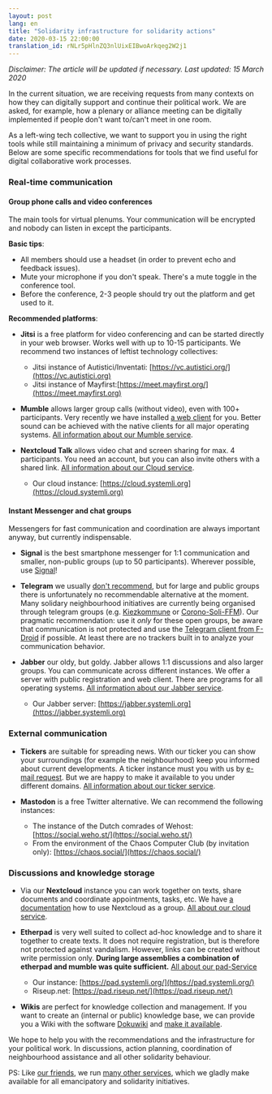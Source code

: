 ```yaml
---
layout: post
lang: en
title: "Solidarity infrastructure for solidarity actions"
date: 2020-03-15 22:00:00
translation_id: rNLr5pHlnZQ3nlUixEIBwoArkqeg2W2j1
---
```


*Disclaimer: The article will be updated if necessary. Last updated: 15 March 2020*

In the current situation, we are receiving requests from many contexts on how they can digitally support and continue their political work.  We are asked, for example, how a plenary or alliance meeting can be digitally implemented if people don't want to/can't meet in one room.

As a left-wing tech collective, we want to support you in using the right tools while still maintaining a minimum of privacy and security standards. Below are some specific recommendations for tools that we find useful for digital collaborative work processes.

<!--more-->

### Real-time communication

#### Group phone calls and video conferences

The main tools for virtual plenums. Your communication will be encrypted and nobody can listen in except the participants.

**Basic tips**:

* All members should use a headset (in order to prevent echo and feedback issues).
* Mute your microphone if you don't speak. There's a mute toggle in the conference tool.
* Before the conference, 2-3 people should try out the platform and get used to it.

**Recommended platforms**:

* **Jitsi** is a free platform for video conferencing and can be started directly in your web browser. Works well with up to 10-15 participants. We recommend two instances of leftist technology collectives:
  * Jitsi instance of Autistici/Inventati: [https://vc.autistici.org/](https://vc.autistici.org)
  * Jitsi instance of Mayfirst:[https://meet.mayfirst.org/](https://meet.mayfirst.org)


* **Mumble** allows larger group calls (without video), even with 100+ participants. Very recently we have installed [a web client](https://talk.systemli.org) for you. Better sound can be achieved with the native clients for all major operating systems. [All information about our Mumble service](https://www.systemli.org/en/service/mumble.html).

* **Nextcloud Talk** allows video chat and screen sharing for max. 4 participants. You need an account, but you can also invite others with a shared link. [All information about our Cloud service](https://www.systemli.org/en/service/cloud.html).
  * Our cloud instance: [https://cloud.systemli.org](https://cloud.systemli.org)


#### Instant Messenger and chat groups

Messengers for fast communication and coordination are always important anyway, but currently indispensable.

* **Signal** is the best smartphone messenger for 1:1 communication and smaller, non-public groups (up to 50 participants). Wherever possible, use [Signal](https://signal.org/)!

* **Telegram** we usually [don't recommend](https://www.kuketz-blog.de/telegram-sicherheit-gibt-es-nur-auf-anfrage-messenger-teil3/), but for large and public groups there is unfortunately no recommendable alternative at the moment. Many solidary neighbourhood initiatives are currently being organised through telegram groups (e.g. [Kiezkommune](https://kiezkommune.noblogs.org/) or [Corono-Soli-FFM](https://www.corona-soli-ffm.org/)). Our pragmatic recommendation: use it *only* for these open groups, be aware that communication is not protected and use the [Telegram client from F-Droid](https://f-droid.org/en/packages/org.telegram.messenger/) if possible. At least there are no trackers built in to analyze your communication behavior.

* **Jabber** our oldy, but goldy. Jabber allows 1:1 discussions and also larger groups. You can communicate across different instances. We offer a server with public registration and web client. There are programs for all operating systems. [All information about our Jabber service](https://www.systemli.org/en/service/xmpp.html).
  * Our Jabber server: [https://jabber.systemli.org](https://jabber.systemli.org)

### External communication

* **Tickers** are suitable for spreading news. With our ticker you can show your surroundings (for example the neighbourhood) keep you informed about current developments. A ticker instance must you with us by <a href="mailto:support@systemli.org">e-mail request</a>. But we are happy to make it available to you under different domains. [All information about our ticker service](https://www.systemli.org/en/service/ticker.html).

* **Mastodon** is a free Twitter alternative. We can recommend the following instances:
  * The instance of the Dutch comrades of Wehost: [https://social.weho.st/](https://social.weho.st/)
  * From the environment of the Chaos Computer Club (by invitation only): [https://chaos.social/](https://chaos.social/)


### Discussions and knowledge storage

* Via our **Nextcloud** instance you can work together on texts, share documents and coordinate appointments, tasks, etc. We have [a documentation](https://wiki.systemli.org/howto/nextcloud/gruppen) how to use Nextcloud as a group. [All about our cloud service](https://www.systemli.org/en/service/cloud.html).

* **Etherpad** is very well suited to collect ad-hoc knowledge and to share it together to create texts. It does not require registration, but is therefore not protected against vandalism. However, links can be created without write permission only. **During large assemblies a combination of etherpad and mumble was quite sufficient.** [All about our pad-Service](https://www.systemli.org/en/service/etherpad.html)
  * Our instance: [https://pad.systemli.org/](https://pad.systemli.org/)
  * Riseup.net: [https://pad.riseup.net/](https://pad.riseup.net/)


* **Wikis** are perfect for knowledge collection and management. If you want to create an (internal or public) knowledge base, we can provide you a Wiki with the software [Dokuwiki](https://www.dokuwiki.org/dokuwiki) and [make it available](/en/service/hosting.html#wikis).

We hope to help you with the recommendations and the infrastructure for your political work. In discussions, action planning, coordination of neighbourhood assistance and all other solidarity behaviour.

PS: Like [our friends](/en/friends.html), we run [many other services](/en/service/index.html), which we gladly make available for all emancipatory and solidarity initiatives.
